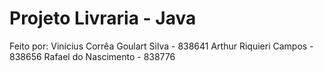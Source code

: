 # Projeto Livraria - Java
 
Feito por:
Vinícius Corrêa Goulart Silva - 838641
Arthur Riquieri Campos - 838656
Rafael do Nascimento - 838776
